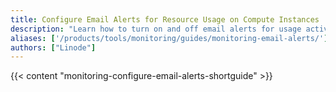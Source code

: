```yaml
---
title: Configure Email Alerts for Resource Usage on Compute Instances
description: "Learn how to turn on and off email alerts for usage activity on various Compute Instance resources, such as CPU usage."
aliases: ['/products/tools/monitoring/guides/monitoring-email-alerts/']
authors: ["Linode"]
---
```


{{< content "monitoring-configure-email-alerts-shortguide" >}}